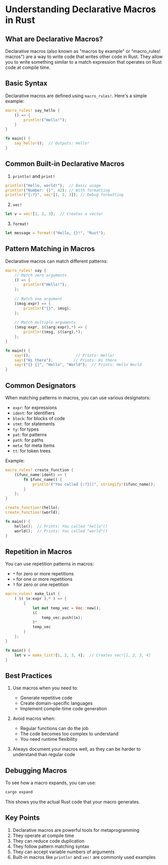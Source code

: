 # Understanding Declarative Macros in Rust

## What are Declarative Macros?

Declarative macros (also known as "macros by example" or "macro_rules! macros") are a way to write code that writes other code in Rust. They allow you to write something similar to a match expression that operates on Rust code at compile time.

## Basic Syntax

Declarative macros are defined using `macro_rules!`. Here's a simple example:

```rust
macro_rules! say_hello {
    () => {
        println!("Hello!");
    }
}

fn main() {
    say_hello!();  // Outputs: Hello!
}
```

## Common Built-in Declarative Macros

1. `println!` and `print!`
```rust
println!("Hello, world!");  // Basic usage
println!("Number: {}", 42); // With formatting
println!("{:?}", vec![1, 2, 3]); // Debug formatting
```

2. `vec!`
```rust
let v = vec![1, 2, 3];  // Creates a vector
```

3. `format!`
```rust
let message = format!("Hello, {}!", "Rust");
```

## Pattern Matching in Macros

Declarative macros can match different patterns:

```rust
macro_rules! say {
    // Match zero arguments
    () => {
        println!("Hello!");
    };
    
    // Match one argument
    ($msg:expr) => {
        println!("{}", $msg);
    };
    
    // Match multiple arguments
    ($msg:expr, $($arg:expr),*) => {
        println!($msg, $($arg),*);
    };
}

fn main() {
    say!();                    // Prints: Hello!
    say!("Hi there");         // Prints: Hi there
    say!("{} {}", "Hello", "World");  // Prints: Hello World
}
```

## Common Designators

When matching patterns in macros, you can use various designators:
- `expr`: for expressions
- `ident`: for identifiers
- `block`: for blocks of code
- `stmt`: for statements
- `ty`: for types
- `pat`: for patterns
- `path`: for paths
- `meta`: for meta items
- `tt`: for token trees

Example:
```rust
macro_rules! create_function {
    ($func_name:ident) => {
        fn $func_name() {
            println!("You called {:?}()", stringify!($func_name));
        }
    };
}

create_function!(hello);
create_function!(world);

fn main() {
    hello();  // Prints: You called "hello"()
    world();  // Prints: You called "world"()
}
```

## Repetition in Macros

You can use repetition patterns in macros:
- `*` for zero or more repetitions
- `+` for one or more repetitions
- `?` for zero or one repetition

```rust
macro_rules! make_list {
    ( $( $x:expr ),* ) => {
        {
            let mut temp_vec = Vec::new();
            $(
                temp_vec.push($x);
            )*
            temp_vec
        }
    };
}

fn main() {
    let v = make_list![1, 2, 3, 4];  // Creates vec![1, 2, 3, 4]
}
```

## Best Practices

1. Use macros when you need to:
   - Generate repetitive code
   - Create domain-specific languages
   - Implement compile-time code generation

2. Avoid macros when:
   - Regular functions can do the job
   - The code becomes too complex to understand
   - You need runtime flexibility

3. Always document your macros well, as they can be harder to understand than regular code

## Debugging Macros

To see how a macro expands, you can use:
```bash
cargo expand
```
This shows you the actual Rust code that your macro generates.

## Key Points

1. Declarative macros are powerful tools for metaprogramming
2. They operate at compile time
3. They can reduce code duplication
4. They follow pattern matching syntax
5. They can accept variable numbers of arguments
6. Built-in macros like `println!` and `vec!` are commonly used examples
